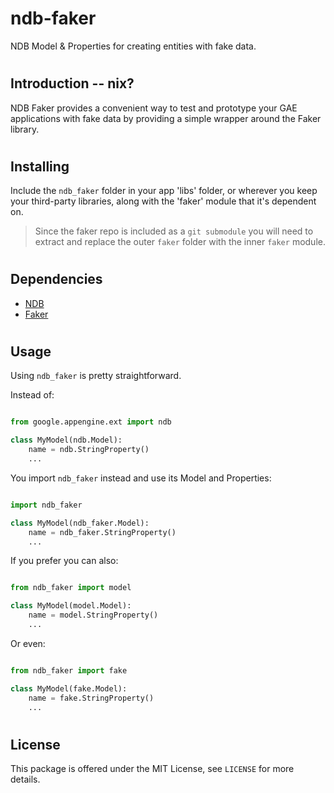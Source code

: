 # ndb-faker

NDB Model &amp; Properties for creating entities with fake data.

#
## Introduction -- nix?

NDB Faker provides a convenient way to test and prototype your GAE applications with fake data by providing
a simple wrapper around the Faker library.

#
## Installing

Include the `ndb_faker` folder in your app 'libs' folder, or wherever you keep your third-party libraries,
along with the 'faker' module that it's dependent on.

> Since the faker repo is included as a `git submodule` you will need to extract and replace the
outer `faker` folder with the inner `faker` module.

#
## Dependencies

* [NDB](https://developers.google.com/appengine/docs/python/ndb/)
* [Faker](https://github.com/deepthawtz/faker)

#
## Usage

Using `ndb_faker` is pretty straightforward.

Instead of:

```python

from google.appengine.ext import ndb

class MyModel(ndb.Model):
    name = ndb.StringProperty()
    ...

```

You import `ndb_faker` instead and use its Model and Properties:

```python

import ndb_faker

class MyModel(ndb_faker.Model):
    name = ndb_faker.StringProperty()
    ...

```

If you prefer you can also:

```python

from ndb_faker import model

class MyModel(model.Model):
    name = model.StringProperty()
    ...

```

Or even:

```python

from ndb_faker import fake

class MyModel(fake.Model):
    name = fake.StringProperty()
    ...

```


















#
## License

This package is offered under the MIT License, see `LICENSE` for more details.








































